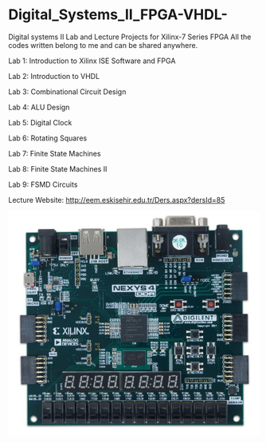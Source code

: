 # Digital_Systems_II_FPGA-VHDL-
Digital systems II Lab and Lecture Projects for Xilinx-7 Series FPGA
All the codes written belong to me and can be shared anywhere.


Lab 1: Introduction to Xilinx ISE Software and FPGA 

Lab 2: Introduction to VHDL

Lab 3: Combinational Circuit Design

Lab 4: ALU Design

Lab 5: Digital Clock

Lab 6: Rotating Squares

Lab 7: Finite State Machines

Lab 8: Finite State Machines II

Lab 9: FSMD Circuits
 
 
Lecture Website: http://eem.eskisehir.edu.tr/Ders.aspx?dersId=85


![Cayenne](https://github.com/mcagriaksoy/VHDL-FPGA-LAB_PROJECTS/blob/master/1.jpg)

